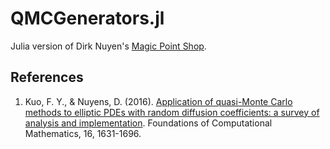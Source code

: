 # QMCGenerators.jl

Julia version of Dirk Nuyen's [Magic Point Shop](https://people.cs.kuleuven.be/~dirk.nuyens/qmc-generators/). 

## References

1. Kuo, F. Y., & Nuyens, D. (2016). [Application of quasi-Monte Carlo methods to elliptic PDEs with random diffusion coefficients: a survey of analysis and implementation](https://link.springer.com/article/10.1007/s10208-016-9329-5). Foundations of Computational Mathematics, 16, 1631-1696.